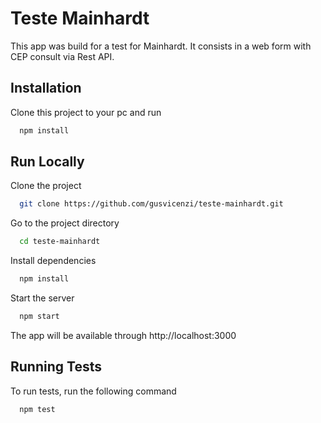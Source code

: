 # Teste Mainhardt

This app was build for a test for Mainhardt. It consists in a web form with CEP consult via Rest API.

## Installation

Clone this project to your pc and run

```bash
  npm install
```

## Run Locally

Clone the project

```bash
  git clone https://github.com/gusvicenzi/teste-mainhardt.git
```

Go to the project directory

```bash
  cd teste-mainhardt
```

Install dependencies

```bash
  npm install
```

Start the server

```bash
  npm start
```

The app will be available through http://localhost:3000

## Running Tests

To run tests, run the following command

```bash
  npm test
```

